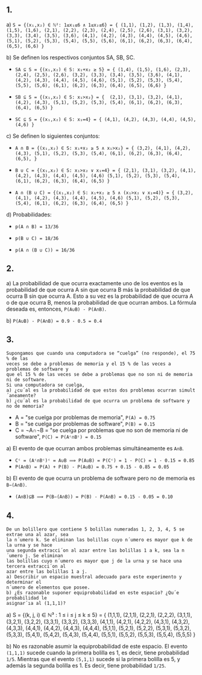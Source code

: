## 1.
a) `S = {(x₁,x₂) ∈ ℕ²: 1≤x₁≤6 ∧ 1≤x₂≤6} = {
    (1,1), (1,2), (1,3), (1,4), (1,5), (1,6), (2,1), (2,2), (2,3), (2,4), (2,5), (2,6),
    (3,1), (3,2), (3,3), (3,4), (3,5), (3,6), (4,1), (4,2), (4,3), (4,4), (4,5), (4,6),
    (5,1), (5,2), (5,3), (5,4), (5,5), (5,6), (6,1), (6,2), (6,3), (6,4), (6,5), (6,6)
}`

b) Se definen los respectivos conjuntos SA, SB, SC.

* `SA ⊆ S = {(x₁,x₂) ∈ S: x₁+x₂ ≥ 5} = {
    (1,4), (1,5), (1,6), (2,3), (2,4), (2,5), (2,6),
    (3,2), (3,3), (3,4), (3,5), (3,6), (4,1), (4,2), (4,3), (4,4), (4,5), (4,6),
    (5,1), (5,2), (5,3), (5,4), (5,5), (5,6), (6,1), (6,2), (6,3), (6,4), (6,5), (6,6)
}`

* `SB ⊆ S = {(x₁,x₂) ∈ S: x₁>x₂} = { 
    (2,1),
    (3,1), (3,2), (4,1), (4,2), (4,3),
    (5,1), (5,2), (5,3), (5,4), (6,1), (6,2), (6,3), (6,4), (6,5)
}`

* `SC ⊆ S = {(x₁,x₂) ∈ S: x₁=4} = {
    (4,1), (4,2), (4,3), (4,4), (4,5), (4,6)
}`

c) Se definen lo siguientes conjuntos:

* `A ∩ B = {(x₁,x₂) ∈ S: x₁+x₂ ≥ 5 ∧ x₁>x₂} = {
    (3,2), (4,1), (4,2), (4,3),
    (5,1), (5,2), (5,3), (5,4), (6,1), (6,2), (6,3), (6,4), (6,5),
}`

* `B ∪ C = {(x₁,x₂) ∈ S: x₁>x₂ ∨ x₁=4} = {
    (2,1),
    (3,1), (3,2), (4,1), (4,2), (4,3), (4,4), (4,5), (4,6)
    (5,1), (5,2), (5,3), (5,4), (6,1), (6,2), (6,3), (6,4), (6,5)
}`

* `A ∩ (B ∪ C) = {(x₁,x₂) ∈ S: x₁+x₂ ≥ 5 ∧ (x₁>x₂ ∨ x₁=4)} = {
    (3,2), (4,1), (4,2), (4,3), (4,4), (4,5), (4,6)
    (5,1), (5,2), (5,3), (5,4), (6,1), (6,2), (6,3), (6,4), (6,5)
}`

d) Probabilidades:

* `p(A ∩ B) = 13/36`

* `p(B ∪ C) = 18/36`

* `p(A ∩ (B ∪ C)) = 16/36`

## 2.
a) La probabilidad de que ocurra exactamente uno de los eventos es la
probabilidad de que ocurra A sin que ocurra B más la probabilidad de que ocurra
B sin que ocurra A. Esto a su vez es la probabilidad de que ocurra A o de que
ocurra B, menos la probabilidad de que ocurran ambos. La fórmula deseada es,
entonces, `P(A∪B) - P(A∩B)`.

b) `P(A∪B) - P(A∩B) = 0.9 - 0.5 = 0.4`

## 3.
```
Supongamos que cuando una computadora se “cuelga” (no responde), el 75 % de las
veces se debe a problemas de memoria y el 15 % de las veces a problemas de software y
que el 15 % de las veces se debe a problemas que no son ni de memoria ni de software.
Si una computadora se cuelga,
a) ¿cu´al es la probabilidad de que estos dos problemas ocurran simult´aneamente?
b) ¿cu´al es la probabilidad de que ocurra un problema de software y no de memoria?
```

* A = "se cuelga por problemas de memoria", `P(A) = 0.75`
* B = "se cuelga por problemas de software", `P(B) = 0.15`
* C = ¬A∩¬B = "se cuelga por problemas que no son de memoria ni de software", `P(C) = P(Aᶜ∩Bᶜ) = 0.15`

a) El evento de que ocurran ambos problemas simultáneamente es `A∩B`.
* `Cᶜ = (Aᶜ∩Bᶜ)ᶜ = A∪B ⟹ P(A∪B) = P(Cᶜ) = 1 - P(C) = 1 - 0.15 = 0.85`
* `P(A∩B) = P(A) + P(B) - P(A∪B) = 0.75 + 0.15 - 0.85 = 0.05`

b) El evento de que ocurra un problema de software pero no de memoria es `B−(A∩B)`.
* `(A∩B)⊆B ⟹ P(B−(A∩B)) = P(B) - P(A∩B) = 0.15 - 0.05 = 0.10`

## 4.
```
De un bolillero que contiene 5 bolillas numeradas 1, 2, 3, 4, 5 se extrae una al azar, sea
la n´umero k. Se eliminan las bolillas cuyo n´umero es mayor que k de la urna y se hace
una segunda extracci´on al azar entre las bolillas 1 a k, sea la n´umero j. Se eliminan
las bolillas cuyo n´umero es mayor que j de la urna y se hace una tercera extracci´on al
azar entre las bolillas 1 a j.
a) Describir un espacio muestral adecuado para este experimento y determinar el
n´umero de elementos que posee.
b) ¿Es razonable suponer equiprobabilidad en este espacio? ¿Qu´e probabilidad le
asignar´ıa al (1,1,1)?
```

a) S = {(k, j, i) ∈ ℕ³ : 1 ≤ i ≤ j ≤ k ≤ 5} = {
    (1,1,1),
    (2,1,1), (2,2,1), (2,2,2),
    (3,1,1), (3,2,1), (3,2,2), (3,3,1), (3,3,2), (3,3,3),
    (4,1,1), (4,2,1), (4,2,2), (4,3,1), (4,3,2), (4,3,3), (4,4,1), (4,4,2), (4,4,3), (4,4,4),
    (5,1,1), (5,2,1), (5,2,2), (5,3,1), (5,3,2), (5,3,3), (5,4,1), (5,4,2), (5,4,3), (5,4,4), (5,5,1), (5,5,2), (5,5,3), (5,5,4), (5,5,5)
}

b) No es razonable asumir la equiprobabilidad de este espacio. El evento
`(1,1,1)` sucede cuando la primera bolilla es 1, es decir, tiene probabilidad
`1/5`. Mientras que el evento `(5,1,1)` sucede si la primera bolilla es 5, y
además la segunda bolilla es 1. Es decir, tiene probabilidad `1/25`.
